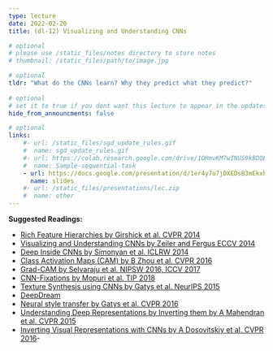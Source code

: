 ```yaml
---
type: lecture
date: 2022-02-20
title: (dl-12) Visualizing and Understanding CNNs

# optional
# please use /static_files/notes directory to store notes
# thumbnail: /static_files/path/to/image.jpg 

# optional
tldr: "What do the CNNs learn? Why they predict what they predict?"
  
# optional
# set it to true if you dont want this lecture to appear in the updates section
hide_from_announcments: false

# optional
links: 
    #- url: /static_files/sgd_update_rules.gif
    #  name: sgd_update_rules.gif
    #- url: https://colab.research.google.com/drive/1OHmvKM7wINUS9kBDQExY_oDKK4AX-wgN?usp=sharing
    #  name: Sample-sequential-task
    - url: https://docs.google.com/presentation/d/1er4y7u7jDXEDsB3mEkxhyZ9UVMjub6CkuN3xj_9RKLM/edit?usp=sharing
      name: slides
    #- url: /static_files/presentations/lec.zip
    #  name: other
---
```

**Suggested Readings:**

- [Rich Feature Hierarchies by Girshick et al. CVPR 2014](https://www.cv-foundation.org/openaccess/content_cvpr_2014/papers/Girshick_Rich_Feature_Hierarchies_2014_CVPR_paper.pdf)
- [Visualizing and Understanding CNNs by Zeiler and Fergus ECCV 2014](https://arxiv.org/abs/1311.2901)
- [Deep Inside CNNs by Simonyan et al. ICLRW 2014](https://arxiv.org/abs/1312.6034)
- [Class Activation Maps (CAM) by B Zhou et al. CVPR 2016](http://cnnlocalization.csail.mit.edu/)
- [Grad-CAM by Selvaraju et al. NIPSW 2016, ICCV 2017](http://gradcam.cloudcv.org/)
- [CNN-Fixations by Mopuri et al. TIP 2018](https://arxiv.org/abs/1708.06670)
- [Texture Synthesis using CNNs by Gatys et al. NeurIPS 2015](https://arxiv.org/abs/1505.07376)
- [DeepDream](https://github.com/google/deepdream)
- [Neural style transfer by Gatys et al. CVPR 2016](https://www.cv-foundation.org/openaccess/content_cvpr_2016/papers/Gatys_Image_Style_Transfer_CVPR_2016_paper.pdf) 
- [Understanding Deep Representations by Inverting them by A Mahendran et al. CVPR 2015](https://arxiv.org/abs/1412.0035)
- [Inverting Visual Representations with CNNs by A Dosovitskiy et al. CVPR 2016](https://openaccess.thecvf.com/content_cvpr_2016/papers/Dosovitskiy_Inverting_Visual_Representations_CVPR_2016_paper.pdf)- 
